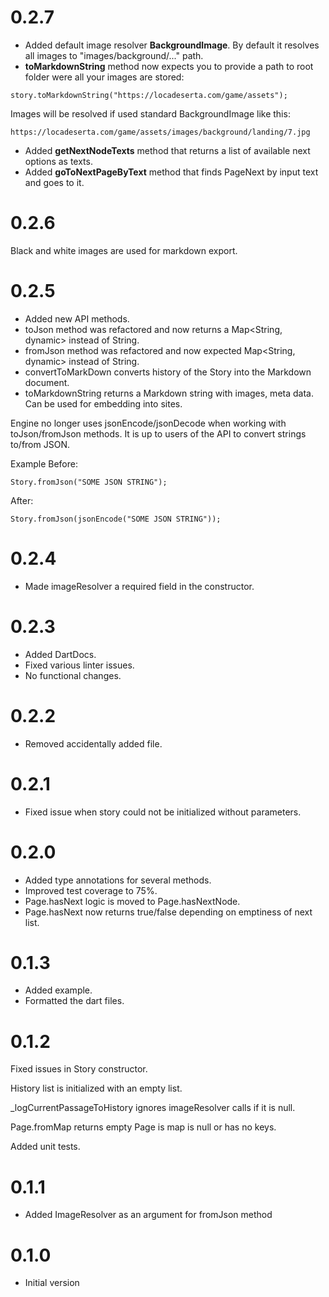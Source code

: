 # 0.2.7
- Added default image resolver **BackgroundImage**. By default it resolves all images to "images/background/..." path.
- **toMarkdownString** method now expects you to provide a path to root folder were all your images are stored:
```
story.toMarkdownString("https://locadeserta.com/game/assets");
```

Images will be resolved if used standard BackgroundImage like this:
```
https://locadeserta.com/game/assets/images/background/landing/7.jpg
```
- Added **getNextNodeTexts** method that returns a list of available next options as texts.
- Added **goToNextPageByText** method that finds PageNext by input text and goes to it.


# 0.2.6
Black and white images are used for markdown export.

# 0.2.5
- Added new API methods.
- toJson method was refactored and now returns a Map<String, dynamic> instead of String.
- fromJson method was refactored and now expected Map<String, dynamic> instead of String.
- convertToMarkDown converts history of the Story into the Markdown document.
- toMarkdownString returns a Markdown string with images, meta data. Can be used for embedding into sites.

Engine no longer uses jsonEncode/jsonDecode when working with toJson/fromJson methods. It is up to users of the API to convert strings to/from JSON.

Example
Before:
```
Story.fromJson("SOME JSON STRING");
```
After:
```
Story.fromJson(jsonEncode("SOME JSON STRING"));
```

# 0.2.4
- Made imageResolver a required field in the constructor.

# 0.2.3
- Added DartDocs.
- Fixed various linter issues.
- No functional changes.

# 0.2.2

- Removed accidentally added file.

# 0.2.1

- Fixed issue when story could not be initialized without parameters.

# 0.2.0

- Added type annotations for several methods.
- Improved test coverage to 75%.
- Page.hasNext logic is moved to Page.hasNextNode.
- Page.hasNext now returns true/false depending on emptiness of next list.

# 0.1.3

- Added example.
- Formatted the dart files.

# 0.1.2

Fixed issues in Story constructor.

History list is initialized with an empty list.

_logCurrentPassageToHistory ignores imageResolver calls if it is null.

Page.fromMap returns empty Page is map is null or has no keys.

Added unit tests.

# 0.1.1

- Added ImageResolver as an argument for fromJson method

# 0.1.0

- Initial version